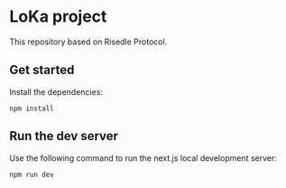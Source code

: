 # LoKa project

This repository based on Risedle Protocol.

## Get started

Install the dependencies:

    npm install

## Run the dev server

Use the following command to run the next.js local development server:

    npm run dev
